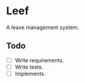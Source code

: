 # Leef

A leave management system.


## Todo

- [ ] Write requirements.
- [ ] Write tests.
- [ ] Implements.
